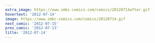 ```yaml
---
extra_image: https://www.smbc-comics.com/comics/20120714after.gif
hovertext: '2012-07-14'
image: https://www.smbc-comics.com/comics/20120714.gif
next_comic: '2012-07-15'
prev_comic: '2012-07-13'
title: '2012-07-14'
---
```


